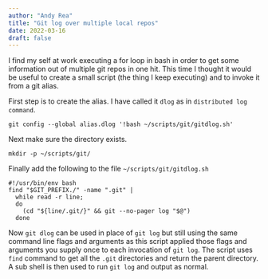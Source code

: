 ```yaml
---
author: "Andy Rea"
title: "Git log over multiple local repos"
date: 2022-03-16
draft: false
---
```


I find my self at work executing a for loop in bash in order to get some information out of multiple git repos in one hit.  This time I thought it would be useful to create a small script (the thing I keep executing) and to invoke it from a git alias.

First step is to create the alias.  I have called it `dlog` as in `distributed log command`.

```shell
git config --global alias.dlog '!bash ~/scripts/git/gitdlog.sh'
```

Next make sure the directory exists.

```shell
mkdir -p ~/scripts/git/
```

Finally add the following to the file `~/scripts/git/gitdlog.sh`

```shell
#!/usr/bin/env bash
find "$GIT_PREFIX./" -name ".git" | 
  while read -r line;
  do
    (cd "${line/.git/}" && git --no-pager log "$@")
  done 
```

Now `git dlog` can be used in place of `git log` but still using the same command line flags and arguments as this script applied those flags and arguments you supply once to each invocation of `git log`.  The script uses `find` command to get all the `.git` directories and return the parent directory.  A sub shell is then used to run `git log` and output as normal.
